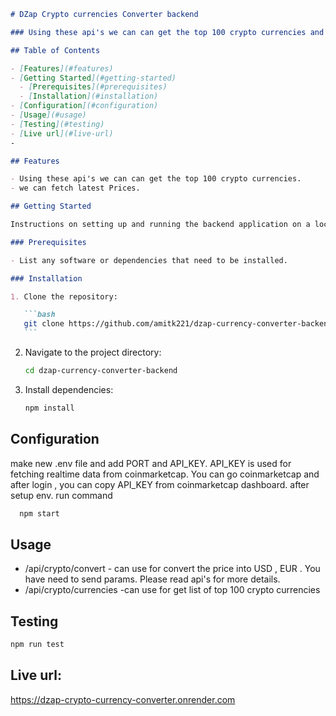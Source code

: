 ````markdown
# DZap Crypto currencies Converter backend

### Using these api's we can can get the top 100 crypto currencies and we can fetch latest Prices.

## Table of Contents

- [Features](#features)
- [Getting Started](#getting-started)
  - [Prerequisites](#prerequisites)
  - [Installation](#installation)
- [Configuration](#configuration)
- [Usage](#usage)
- [Testing](#testing)
- [Live url](#live-url)
-

## Features

- Using these api's we can can get the top 100 crypto currencies.
- we can fetch latest Prices.

## Getting Started

Instructions on setting up and running the backend application on a local machine.

### Prerequisites

- List any software or dependencies that need to be installed.

### Installation

1. Clone the repository:

   ```bash
   git clone https://github.com/amitk221/dzap-currency-converter-backend.git
   ```
````

2. Navigate to the project directory:

   ```bash
   cd dzap-currency-converter-backend
   ```

3. Install dependencies:

   ```bash
   npm install
   ```

## Configuration

make new .env file and add PORT and API_KEY. API_KEY is used for fetching realtime data from coinmarketcap.
You can go coinmarketcap and after login , you can copy API_KEY from coinmarketcap dashboard.
after setup env. run command

```bash
  npm start
```

## Usage

- /api/crypto/convert - can use for convert the price into USD , EUR . You have need to send params. Please read api's for more details.
- /api/crypto/currencies -can use for get list of top 100 crypto currencies

## Testing

```bash
npm run test
```

## Live url:

https://dzap-crypto-currency-converter.onrender.com
